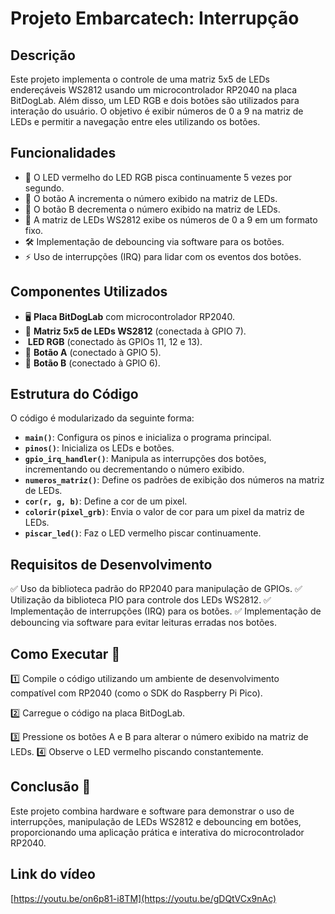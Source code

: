 # Projeto Embarcatech: Interrupção

## Descrição

Este projeto implementa o controle de uma matriz 5x5 de LEDs endereçáveis WS2812 usando um microcontrolador RP2040 na placa BitDogLab. Além disso, um LED RGB e dois botões são utilizados para interação do usuário. O objetivo é exibir números de 0 a 9 na matriz de LEDs e permitir a navegação entre eles utilizando os botões.

## Funcionalidades

- 🔴 O LED vermelho do LED RGB pisca continuamente 5 vezes por segundo.
- 🔼 O botão A incrementa o número exibido na matriz de LEDs.
- 🔽 O botão B decrementa o número exibido na matriz de LEDs.
- 🔢 A matriz de LEDs WS2812 exibe os números de 0 a 9 em um formato fixo.
- 🛠️ Implementação de debouncing via software para os botões.
- ⚡ Uso de interrupções (IRQ) para lidar com os eventos dos botões.

## Componentes Utilizados

- 🖥️ **Placa BitDogLab** com microcontrolador RP2040.
- 🔳 **Matriz 5x5 de LEDs WS2812** (conectada à GPIO 7).
-  **LED RGB** (conectado às GPIOs 11, 12 e 13).
- 🔘 **Botão A** (conectado à GPIO 5).
- 🔘 **Botão B** (conectado à GPIO 6).

## Estrutura do Código

O código é modularizado da seguinte forma:

- **`main()`**: Configura os pinos e inicializa o programa principal.
- **`pinos()`**: Inicializa os LEDs e botões.
- **`gpio_irq_handler()`**: Manipula as interrupções dos botões, incrementando ou decrementando o número exibido.
- **`numeros_matriz()`**: Define os padrões de exibição dos números na matriz de LEDs.
- **`cor(r, g, b)`**: Define a cor de um pixel.
- **`colorir(pixel_grb)`**: Envia o valor de cor para um pixel da matriz de LEDs.
- **`piscar_led()`**: Faz o LED vermelho piscar continuamente.

## Requisitos de Desenvolvimento

✅ Uso da biblioteca padrão do RP2040 para manipulação de GPIOs.
✅ Utilização da biblioteca PIO para controle dos LEDs WS2812.
✅ Implementação de interrupções (IRQ) para os botões.
✅ Implementação de debouncing via software para evitar leituras erradas nos botões.

## Como Executar 🚀

1️⃣ Compile o código utilizando um ambiente de desenvolvimento compatível com RP2040 (como o SDK do Raspberry Pi Pico).

2️⃣ Carregue o código na placa BitDogLab.

3️⃣ Pressione os botões A e B para alterar o número exibido na matriz de LEDs.
4️⃣ Observe o LED vermelho piscando constantemente.

## Conclusão 🎯

Este projeto combina hardware e software para demonstrar o uso de interrupções, manipulação de LEDs WS2812 e debouncing em botões, proporcionando uma aplicação prática e interativa do microcontrolador RP2040.

## Link do vídeo
[https://youtu.be/on6p81-i8TM](https://youtu.be/gDQtVCx9nAc)


